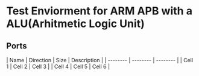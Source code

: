 # Test Enviorment for ARM APB with a ALU(Arhitmetic Logic Unit)


## Ports
| Name     | Direction | Size | Description |
| -------- | -------- | -------- |
| Cell 1   | Cell 2   | Cell 3   |
| Cell 4   | Cell 5   | Cell 6   |
